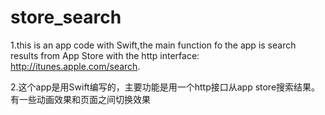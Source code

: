 # store_search
1.this is an app code with Swift,the main function fo the app is search results from App Store with the http interface: http://itunes.apple.com/search.

2.这个app是用Swift编写的，主要功能是用一个http接口从app store搜索结果。有一些动画效果和页面之间切换效果
